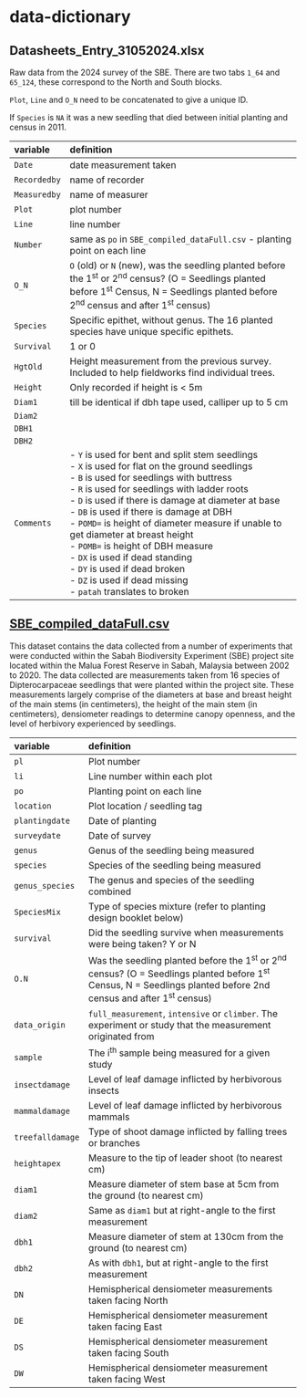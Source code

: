 # data-dictionary

## Datasheets_Entry_31052024.xlsx
Raw data from the 2024 survey of the SBE. There are two tabs `1_64` and `65_124`, 
these correspond to the North and South blocks.

`Plot`, `Line` and `O_N` need to be concatenated to give a unique ID. 

If `Species` is `NA` it was a new seedling that died between initial planting and census in 2011.

|variable                           |definition                        |
|:----------------------------------|:---------------------------------|
|`Date` | date measurement taken |
|`Recordedby`| name of recorder |
|`Measuredby`| name of measurer |
|`Plot `| plot number |
|`Line`| line number |
|`Number`| same as `po` in `SBE_compiled_dataFull.csv` - planting point on each line |
|`O_N`| `O` (old) or `N` (new), was the seedling planted before the 1<sup>st</sup> or 2<sup>nd</sup> census? (O = Seedlings planted before 1<sup>st</sup> Census, N = Seedlings planted before 2<sup>nd</sup> census and after 1<sup>st</sup> census) |
|`Species`| Specific epithet, without genus. The 16 planted species have unique specific epithets. |
|`Survival`| 1 or 0 |
|`HgtOld`| Height measurement from the previous survey. Included to help fieldworks find individual trees. |
|`Height`| Only recorded if height is < 5m |
|`Diam1`| till be identical if dbh tape used, calliper up to 5 cm|
|`Diam2`| |
|`DBH1`| |
|`DBH2`| |
|`Comments`| - `Y` is used for bent and split stem seedlings <br/> - `X` is used for flat on the ground seedlings <br/> - `B` is used for seedlings with buttress <br/> - `R` is used for seedlings with ladder roots <br/> - `D` is used if there is damage at diameter at base  <br/> - `DB` is used if there is damage at DBH <br/> - `POMD=` is height of diameter measure if unable to get diameter at breast height <br/> - `POMB=` is height of DBH measure <br/> - `DX` is used if dead standing <br/> - `DY` is used if dead broken <br/> - `DZ` is used if dead missing <br/> - `patah` translates to broken |

## [SBE_compiled_dataFull.csv](https://zenodo.org/doi/10.5281/zenodo.10815814)
This dataset contains the data collected from a number of experiments that were conducted within the Sabah Biodiversity Experiment (SBE) project site located within the Malua Forest Reserve in Sabah, Malaysia between 2002 to 2020. The data collected are measurements taken from 16 species of Dipterocarpaceae seedlings that were planted within the project site. These measurements largely comprise of the diameters at base and breast height of the main stems (in centimeters), the height of the main stem (in centimeters), densiometer readings to determine canopy openness, and the level of herbivory experienced by seedlings.

|variable                           |definition                        |
|:----------------------------------|:---------------------------------|
|`pl` | Plot number |
|`li`| Line number within each plot |
|`po`| Planting point on each line |
|`location`| Plot location /  seedling tag |
|`plantingdate`| Date of planting |
|`surveydate`| Date of survey |
|`genus`| Genus of the seedling being measured |
|`species`| Species of the seedling being measured |
|`genus_species`| The genus and species of the seedling combined |
|`SpeciesMix`| Type of species mixture (refer to planting design booklet below) |
|`survival`| Did the seedling survive when measurements were being taken? Y or N  |
|`O.N`| Was the seedling planted before the 1<sup>st</sup> or 2<sup>nd</sup> census? (O = Seedlings planted before 1<sup>st</sup> Census, N = Seedlings planted before 2nd census and after 1<sup>st</sup> census) |
|`data_origin`| `full_measurement`, `intensive` or `climber`. The experiment or study that the measurement originated from |
|`sample`| The i<sup>th</sup> sample being measured for a given study  |
|`insectdamage`| Level of leaf damage inflicted by herbivorous insects |
|`mammaldamage`| Level of leaf damage inflicted by herbivorous mammals |
|`treefalldamage`| Type of shoot damage inflicted by falling trees or branches |
|`heightapex`| Measure to the tip of leader shoot (to nearest cm) |
|`diam1`| Measure diameter of stem base at 5cm from the ground (to nearest cm) |
|`diam2`| Same as `diam1` but at right-angle to the first measurement |
|`dbh1`| Measure diameter of stem at 130cm from the ground (to nearest cm) |
|`dbh2`| As with `dbh1`, but at right-angle to the first measurement |
|`DN`| Hemispherical densiometer measurements taken facing North |
|`DE`| Hemispherical densiometer measurement taken facing East |
|`DS`| Hemispherical densiometer measurement taken facing South |
|`DW`| Hemispherical densiometer measurement taken facing West |












